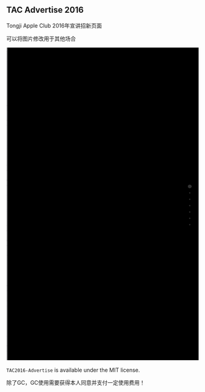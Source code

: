 ## TAC Advertise 2016
Tongji Apple Club 2016年宣讲招新页面

可以将图片修改用于其他场合

![](TACAdvertise.gif)

`TAC2016-Advertise` is available under the MIT license.

除了GC，GC使用需要获得本人同意并支付一定使用费用！